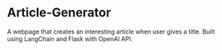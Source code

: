 # Article-Generator
A webpage that creates an interesting article when user gives a title. Built using LangChain and Flask with OpenAI API.
